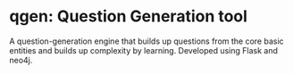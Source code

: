 qgen: Question Generation tool
==============================

A question-generation engine that builds up questions from the core basic entities and builds up complexity by learning. Developed using Flask and neo4j.


